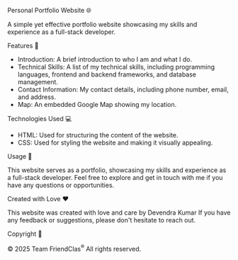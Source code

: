 Personal Portfolio Website 🌐

A simple yet effective portfolio website showcasing my skills and experience as a full-stack developer.

Features 🎨

- Introduction: A brief introduction to who I am and what I do.
- Technical Skills: A list of my technical skills, including programming languages, frontend and backend frameworks, and database management.
- Contact Information: My contact details, including phone number, email, and address.
- Map: An embedded Google Map showing my location.

Technologies Used 💻

- HTML: Used for structuring the content of the website.
- CSS: Used for styling the website and making it visually appealing.

Usage 📄

This website serves as a portfolio, showcasing my skills and experience as a full-stack developer. Feel free to explore and get in touch with me if you have any questions or opportunities.

Created with Love ❤

This website was created with love and care by  Devendra Kumar If you have any feedback or suggestions, please don't hesitate to reach out.

Copyright 📝

&copy; 2025 Team FriendClas<sup>&reg;</sup> All rights reserved.